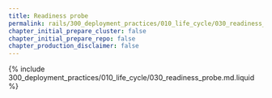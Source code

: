 ```yaml
---
title: Readiness probe
permalink: rails/300_deployment_practices/010_life_cycle/030_readiness_probe.html
chapter_initial_prepare_cluster: false
chapter_initial_prepare_repo: false
chapter_production_disclaimer: false
---
```


{% include 300_deployment_practices/010_life_cycle/030_readiness_probe.md.liquid %}

